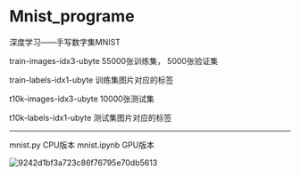 # Mnist_programe
深度学习——手写数字集MNIST

train-images-idx3-ubyte     55000张训练集， 5000张验证集

train-labels-idx1-ubyte     训练集图片对应的标签

t10k-images-idx3-ubyte      10000张测试集

t10k-labels-idx1-ubyte      测试集图片对应的标签

-------------------------------------------------------------------
mnist.py CPU版本
mnist.ipynb GPU版本

![9242d1bf3a723c86f76795e70db5613](https://github.com/Haozgoing/Mnist_programe/assets/112937679/fbf6827c-cefc-4a02-a434-f3afb9266e79)
